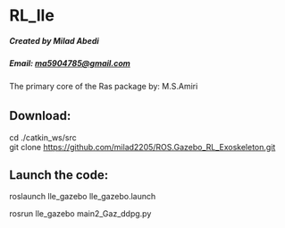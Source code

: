 # RL_lle
##### Created by Milad Abedi
##### Email: ma5904785@gmail.com
The primary core of the Ras package by: M.S.Amiri
######
## Download:
  cd ./catkin_ws/src  
  git clone https://github.com/milad2205/ROS.Gazebo_RL_Exoskeleton.git

## Launch the code:
  roslaunch lle_gazebo lle_gazebo.launch  
  
  rosrun lle_gazebo main2_Gaz_ddpg.py
  
  


  

